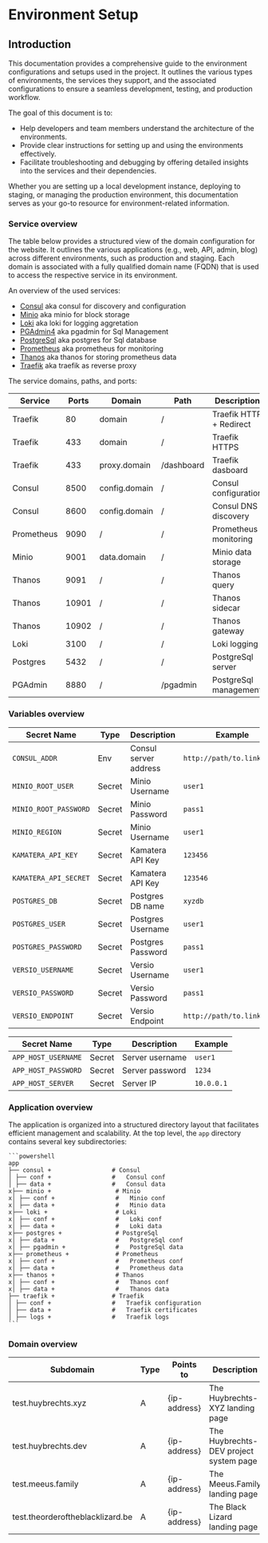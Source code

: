 # Environment Setup

## Introduction

This documentation provides a comprehensive guide to the environment configurations and setups used in the project. It outlines the various types of environments, the services they support, and the associated configurations to ensure a seamless development, testing, and production workflow.

The goal of this document is to:

- Help developers and team members understand the architecture of the environments.
- Provide clear instructions for setting up and using the environments effectively.
- Facilitate troubleshooting and debugging by offering detailed insights into the services and their dependencies.

Whether you are setting up a local development instance, deploying to staging, or managing the production environment, this documentation serves as your go-to resource for environment-related information.

### Service overview

The table below provides a structured view of the domain configuration for the website. It outlines the various applications (e.g., web, API, admin, blog) across different environments, such as production and staging. Each domain is associated with a fully qualified domain name (FQDN) that is used to access the respective service in its environment.

An overview of the used services:

- [Consul](./services/consul.md) aka consul for discovery and configuration
- [Minio](./services/minio.md) aka minio for block storage
- [Loki](./services/loki.md) aka loki for logging aggretation
- [PGAdmin4](./services/pgadmin.md) aka pgadmin for Sql Management
- [PostgreSql](./services/postgres.md) aka postgres for Sql database
- [Prometheus](./services/prometheus.md) aka prometheus for monitoring
- [Thanos](./services/thanos.md) aka thanos for storing prometheus data
- [Traefik](./services/traefik.md) aka traefik as reverse proxy

The service domains, paths, and ports:

| Service    | Ports | Domain         | Path        | Description |
|------------|-------|----------------|-------------| ----------- |
| Traefik    |    80 | domain         | /           | Traefik HTTP + Redirect |
| Traefik    |   433 | domain         | /           | Traefik HTTPS |
| Traefik    |   433 | proxy.domain   | /dashboard  | Traefik dasboard |
| Consul     |  8500 | config.domain  | /           | Consul configuration |
| Consul     |  8600 | config.domain  | /           | Consul DNS discovery |
| Prometheus |  9090 | /              | /           | Prometheus monitoring |x
| Minio      |  9001 | data.domain    | /           | Minio data storage |x
| Thanos     |  9091 | /              | /           | Thanos query  |x
| Thanos     | 10901 | /              | /           | Thanos sidecar |x
| Thanos     | 10902 | /              | /           | Thanos gateway |x
| Loki       |  3100 | /              | /           | Loki logging |x
| Postgres   |  5432 | /              | /           | PostgreSql server |x
| PGAdmin    |  8880 | /              | /pgadmin    | PostgreSql management |x

### Variables overview

| Secret Name           | Type   | Description               | Example  |
|-----------------------|--------|---------------------------|----------|
| `CONSUL_ADDR`         | Env    | Consul server address     | `http://path/to.link:8500`  |
| `MINIO_ROOT_USER`     | Secret | Minio Username            | `user1`  |x
| `MINIO_ROOT_PASSWORD` | Secret | Minio Password            | `pass1`  |x
| `MINIO_REGION`        | Secret | Minio Username            | `user1`  |x
| `KAMATERA_API_KEY`    | Secret | Kamatera API Key          | `123456` |x
| `KAMATERA_API_SECRET` | Secret | Kamatera API Key          | `123546` |x
| `POSTGRES_DB`         | Secret | Postgres DB name          | `xyzdb`  |x
| `POSTGRES_USER`       | Secret | Postgres Username         | `user1`  |x
| `POSTGRES_PASSWORD`   | Secret | Postgres Password         | `pass1`  |x
| `VERSIO_USERNAME`     | Secret | Versio Username           | `user1`  |
| `VERSIO_PASSWORD`     | Secret | Versio Password           | `pass1`  |
| `VERSIO_ENDPOINT`     | Secret | Versio Endpoint           | `http://path/to.link` |

| Secret Name           | Type   | Description               | Example  |
|-----------------------|--------|---------------------------|----------|
| `APP_HOST_USERNAME`   | Secret | Server username           | `user1`  |x
| `APP_HOST_PASSWORD`   | Secret | Server password           | `1234`   |x
| `APP_HOST_SERVER`     | Secret | Server IP                 | `10.0.0.1` |x

### Application overview

The application is organized into a structured directory layout that facilitates efficient management and scalability. At the top level, the `app` directory contains several key subdirectories:

    ```powershell
    app
    ├── consul +                 # Consul
    │ ├── conf +                 #   Consul conf
    │ ├── data +                 #   Consul data
    x├── minio +                  # Minio
    x│ ├── conf +                 #   Minio conf
    x│ ├── data +                 #   Minio data
    x├── loki +                   # Loki
    x│ ├── conf +                 #   Loki conf
    x│ ├── data +                 #   Loki data
    x├── postgres +               # PostgreSql
    x│ ├── data +                 #   PostgreSql conf
    x│ ├── pgadmin +              #   PostgreSql data
    x├── prometheus +             # Prometheus
    x│ ├── conf +                 #   Prometheus conf
    x│ ├── data +                 #   Prometheus data
    x├── thanos +                 # Thanos
    x│ ├── conf +                 #   Thanos conf
    x│ ├── data +                 #   Thanos data
    ├── traefik +                # Traefik
    │ ├── conf +                 #   Traefik configuration
    │ ├── data +                 #   Traefik certificates
    │ ├── logs +                 #   Traefik logs
    ```

### Domain overview

| Subdomain                         | Type | Points to        | Description |
|-----------------------------------|------|------------------|-------------|
| test.huybrechts.xyz               | A    | {ip-address}     | The Huybrechts-XYZ landing page |
| test.huybrechts.dev               | A    | {ip-address}     | The Huybrechts-DEV project system page |
| test.meeus.family                 | A    | {ip-address}     | The Meeus.Family landing page |
| test.theorderoftheblacklizard.be  | A    | {ip-address}     | The Black Lizard landing page |
